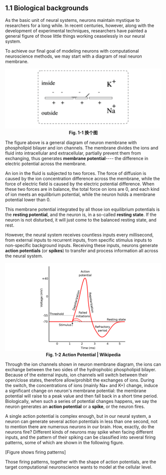 ## 1.1 Biological backgrounds

As the basic unit of neural systems, neurons maintain mystique to researchers for a long while. In recent centuries, however, along with the development of experimental techniques, researchers have painted a general figure of those little things working ceaselessly in our neural system.

To achieve our final goal of modeling neurons with computational neuroscience methods, we may start with a diagram of real neuron membrane.

<center><img src="../../figs/neurons/1-1.png">	</center>

<center><b> Fig. 1-1 换个图 </b></center>

The figure above is a general diagram of neuron membrane with phospholipid bilayer and ion channels. The membrane divides the ions and fluid into intracellular and extracellular, partially prevent them from exchanging, thus generates **membrane potential**---- the difference in electric potential across the membrane.

An ion in the fluid is subjected to two forces. The force of diffusion is caused by the ion concentration difference across the membrane, while the force of electric field is caused by the electric potential difference. When these two forces are in balance, the total force on ions are 0, and each kind of ion meets an equilibrium potential, while the neuron holds a membrane potential lower than 0.

This membrane potential integrated by all those ion equilibrium potentials is the **resting potential**, and the neuron is, in a so-called **resting state**. If the neuron is not disturbed, it will just come to the balanced resting state, and rest.

However, the neural system receives countless inputs every millisecond, from external inputs to recurrent inputs, from specific stimulus inputs to non-specific background inputs. Receiving these inputs, neurons generate **action potentials** (or **spikes**) to transfer and process information all across the neural system.

<center><img src="../../figs/neurons/action_potential.png">	</center>

<center><b> Fig. 1-2 Action Potential | Wikipedia </b></center>

Through the ion channels shown in neuron membrane diagram, the ions can exchange between the two sides of the hydrophobic phospholipid bilayer. Because of the external inputs, ion channels will switch between their open/close states, therefore allow/prohibit the exchanges of ions. During the switch, the concentrations of ions (mainly Na+ and K+) change, induce a significant change on neuron's membrane potential: the membrane potential will raise to a peak value and then fall back in a short time period. Biologically, when such a series of potential changes happens, we say the neuron generates an **action potential** or a **spike**, or the neuron fires.

A single action potential is complex enough, but in our neural system, a neuron can generate several action potentials in less than one second, not to mention there are numerous neurons in our brain. How, exactly, do the neurons fire? Different kinds of neurons may spike when facing different inputs, and the pattern of their spiking can be classified into several firing patterns, some of which are shown in the following figure.

[Figure shows firing patterns]

Those firing patterns, together with the shape of action potentials, are the target computational neuronscience wants to model at the cellular level.